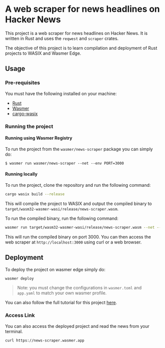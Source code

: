 # A web scraper for news headlines on Hacker News

This project is a web scraper for news headlines on Hacker News. It is written in Rust and uses the `reqwest` and `scraper` crates.

The objective of this project is to learn compilation and deployment of Rust projects to WASIX and Wasmer Edge.

## Usage

### Pre-requisites

You must have the following installed on your machine:

- [Rust](https://rustup.rs/)
- [Wasmer](https://docs.wasmer.io/install)
- [cargo-wasix](https://crates.io/crates/cargo-wasix)

### Running the project

#### Running using Wasmer Registry

To run the project from the `wasmer/news-scraper` package you can simply do:

```shell
$ wasmer run wasmer/news-scraper --net --env PORT=3000
```

#### Running locally

To run the project, clone the repository and run the following command:

```bash
cargo wasix build --release
```

This will compile the project to WASIX and output the compiled binary to `target/wasm32-wasmer-wasi/release/news-scraper.wasm`.

To run the compiled binary, run the following command:

```bash
wasmer run target/wasm32-wasmer-wasi/release/news-scraper.wasm --net --env PORT=3000
```

This will run the compiled binary on port 3000. You can then access the web scraper at `http://localhost:3000` using curl or a web browser.

## Deployment

To deploy the project on wasmer edge simply do:

```bash
wasmer deploy
```

> Note: you must change the configurations in `wasmer.toml` and `app.yaml` to match your own wasmer profile.

You can also follow the full tutorial for this project [here](/todo/).

### Access Link

You can also access the deployed project and read the news from your terminal.

```bash
curl https://news-scraper.wasmer.app
```
